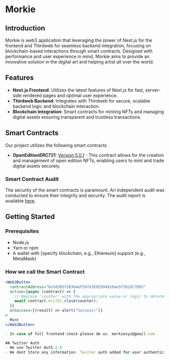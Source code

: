 # Morkie

## Introduction

Morkie is web3 application that leveraging the power of Next.js for the frontend and Thirdweb for seamless backend integration, focusing on blockchain-based interactions through smart contracts. Designed with performance and user experience in mind, Morkie aims to provide an innovative solution in the digital art and helping artist all over the world. 

## Features

- **Next.js Frontend**: Utilizes the latest features of Next.js for fast, server-side rendered pages and optimal user experience.
- **Thirdweb Backend**: Integrates with Thirdweb for secure, scalable backend logic and blockchain interaction.
- **Blockchain Integration**: Smart contracts for minting NFTs and managing digital assets ensuring transparent and trustless transactions.

## Smart Contracts

Our project utilizes the following smart contracts

- **OpenEditionERC721**: [Version 5.0.1](https://thirdweb.com/thirdweb.eth/OpenEditionERC721/5.0.1) - This contract allows for the creation and management of open edition NFTs, enabling users to mint and trade digital assets securely.

### Smart Contract Audit

The security of the smart contracts is paramount. An independent audit was conducted to ensure their integrity and security. The audit report is available [here](https://d391b93f5f62d9c15f67142e43841acc.ipfscdn.io/ipfs/bafybeieihlxuwksuqbf55o5caopsyznu5ybvkqoxkqxtkxsqhicsmm2goq/).

## Getting Started

### Prerequisites

- Node.js
- Yarn or npm
- A wallet with [specify blockchain, e.g., Ethereum] support (e.g., MetaMask)

### How we call the Smart Contract

```jsx
<Web3Button
  contractAddress="0x5A3B5f1B364eF597e3E6E994810ae5f3918C7D65"
  action={async (contract) => {
    // Replace 'counter' with the appropriate value or logic to determine the tokenId or quantity
    await contract.erc721.claim(counter);
  }}
  onSuccess={(result) => alert("Success!")}
>
  Mint
</Web3Button>

- In case of full frontend check please dm us: morkiexyz@gmail.com

## Twitter Auth
- We use Twitter Auth 2.0 
- We dont Store any information. Twiiter auth added for user authenticity
